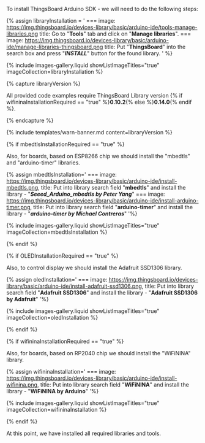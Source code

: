To install ThingsBoard Arduino SDK - we will need to do the following steps:  

{% assign libraryInstallation = '
    ===
        image: https://img.thingsboard.io/devices-library/basic/arduino-ide/tools-manage-libraries.png
        title: Go to "**Tools**" tab and click on "**Manage libraries**".
    ===
        image: https://img.thingsboard.io/devices-library/basic/arduino-ide/manage-libraries-thingsboard.png
        title: Put "**ThingsBoard**" into the search box and press "***INSTALL***" button for the found library.
' 
%}

{% include images-gallery.liquid showListImageTitles="true" imageCollection=libraryInstallation %}    

{% capture libraryVersion %}

All provided code examples require ThingsBoard Library version {% if wifininaInstallationRequired == "true" %}**0.10.2**{% else %}**0.14.0**{% endif %}.  

{% endcapture %}

{% include templates/warn-banner.md content=libraryVersion %}

{% if mbedtlsInstallationRequired == "true" %}

Also, for boards, based on ESP8266 chip we should install the "mbedtls" and "arduino-timer" libraries.  

{% assign mbedtlsInstallation='
    ===
        image: https://img.thingsboard.io/devices-library/basic/arduino-ide/install-mbedtls.png,
        title: Put into library search field "**mbedtls**" and install the library - "***Seeed_Arduino_mbedtls by Peter Yang***"
    ===
        image: https://img.thingsboard.io/devices-library/basic/arduino-ide/install-arduino-timer.png,
        title: Put into library search field "**arduino-timer**" and install the library - "***arduino-timer by Michael Contreras***"
'%}

{% include images-gallery.liquid showListImageTitles="true" imageCollection=mbedtlsInstallation %}

{% endif %}

{% if OLEDInstallationRequired == "true" %}

Also, to control display we should install the Adafruit SSD1306 library.  

{% assign oledInstallation='
    ===
        image: https://img.thingsboard.io/devices-library/basic/arduino-ide/install-adafruit-ssd1306.png,
        title: Put into library search field "**Adafruit SSD1306**" and install the library - "**Adafruit SSD1306 by Adafruit**"
'%}

{% include images-gallery.liquid showListImageTitles="true" imageCollection=oledInstallation %}

{% endif %}

{% if wifininaInstallationRequired == "true" %}

Also, for boards, based on RP2040 chip we should install the "WiFiNINA" library.  

{% assign wifininaInstallation='
    ===
        image: https://img.thingsboard.io/devices-library/basic/arduino-ide/install-wifinina.png,
        title: Put into library search field "**WiFiNINA**" and install the library - "**WiFiNINA by Arduino**"
'%}

{% include images-gallery.liquid showListImageTitles="true" imageCollection=wifininaInstallation %}

{% endif %}

At this point, we have installed all required libraries and tools.  